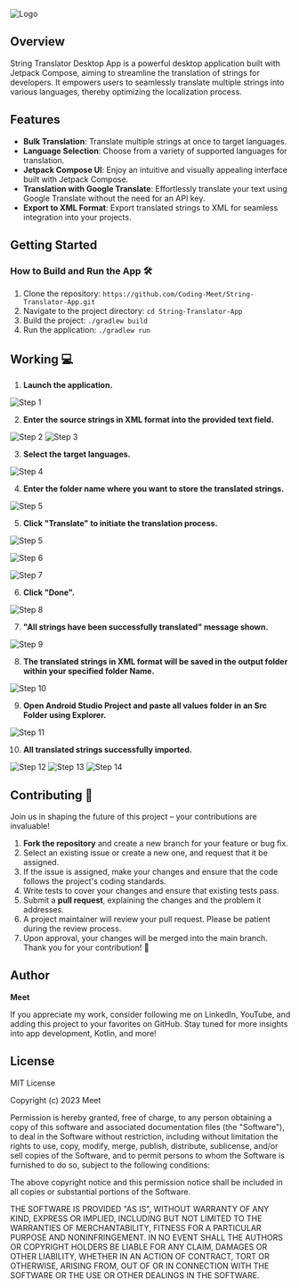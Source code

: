 ![Logo](image/StringTranslatorDesktopApp.png)

## Overview

String Translator Desktop App is a powerful desktop application built with Jetpack Compose, aiming to streamline the translation of strings for developers. It empowers users to seamlessly translate multiple strings into various languages, thereby optimizing the localization process.

## Features

- **Bulk Translation**: Translate multiple strings at once to target languages.
- **Language Selection**: Choose from a variety of supported languages for translation.
- **Jetpack Compose UI**: Enjoy an intuitive and visually appealing interface built with Jetpack Compose.
- **Translation with Google Translate**: Effortlessly translate your text using Google Translate without the need for an API key.
- **Export to XML Format**: Export translated strings to XML for seamless integration into your projects.

## Getting Started

### How to Build and Run the App 🛠️

1. Clone the repository: `https://github.com/Coding-Meet/String-Translator-App.git`
2. Navigate to the project directory: `cd String-Translator-App`
3. Build the project: `./gradlew build`
4. Run the application: `./gradlew run`

## Working 💻

1. **Launch the application.**

![Step 1](image/s1.png)

2. **Enter the source strings in XML format into the provided text field.**

![Step 2](image/s0.png)
![Step 3](image/s2.png)

3. **Select the target languages.**

![Step 4](image/s3.png)

4. **Enter the folder name where you want to store the translated strings.**

![Step 5](image/s4.png)

5. **Click "Translate" to initiate the translation process.**

![Step 5](image/s4.png)

![Step 6](image/s5.png)

![Step 7](image/s6.png)

6. **Click "Done".**

![Step 8](image/s7.png)

7. **"All strings have been successfully translated" message shown.**

![Step 9](image/s8.png)

8. **The translated strings in XML format will be saved in the output folder within your specified folder Name.**

![Step 10](image/s9.png)

9. **Open Android Studio Project and paste all values folder in an Src Folder using Explorer.**

![Step 11](image/s10.png)

10. **All translated strings successfully imported.**

![Step 12](image/s11.png)
![Step 13](image/s12.png)
![Step 14](image/s13.png)


## Contributing 🤝

Join us in shaping the future of this project – your contributions are invaluable!

1. **Fork the repository** and create a new branch for your feature or bug fix.
2. Select an existing issue or create a new one, and request that it be assigned.
3. If the issue is assigned, make your changes and ensure that the code follows the project's coding standards.
4. Write tests to cover your changes and ensure that existing tests pass.
5. Submit a **pull request**, explaining the changes and the problem it addresses.
6. A project maintainer will review your pull request. Please be patient during the review process.
7. Upon approval, your changes will be merged into the main branch.
Thank you for your contribution! 🚀

## Author

**Meet**

If you appreciate my work, consider following me on LinkedIn, YouTube, and adding this project to your favorites on GitHub. Stay tuned for more insights into app development, Kotlin, and more!

## License

MIT License

Copyright (c) 2023 Meet

Permission is hereby granted, free of charge, to any person obtaining a copy
of this software and associated documentation files (the "Software"), to deal
in the Software without restriction, including without limitation the rights
to use, copy, modify, merge, publish, distribute, sublicense, and/or sell
copies of the Software, and to permit persons to whom the Software is
furnished to do so, subject to the following conditions:

The above copyright notice and this permission notice shall be included in all
copies or substantial portions of the Software.

THE SOFTWARE IS PROVIDED "AS IS", WITHOUT WARRANTY OF ANY KIND, EXPRESS OR
IMPLIED, INCLUDING BUT NOT LIMITED TO THE WARRANTIES OF MERCHANTABILITY,
FITNESS FOR A PARTICULAR PURPOSE AND NONINFRINGEMENT. IN NO EVENT SHALL THE
AUTHORS OR COPYRIGHT HOLDERS BE LIABLE FOR ANY CLAIM, DAMAGES OR OTHER
LIABILITY, WHETHER IN AN ACTION OF CONTRACT, TORT OR OTHERWISE, ARISING FROM,
OUT OF OR IN CONNECTION WITH THE SOFTWARE OR THE USE OR OTHER DEALINGS IN THE
SOFTWARE.
